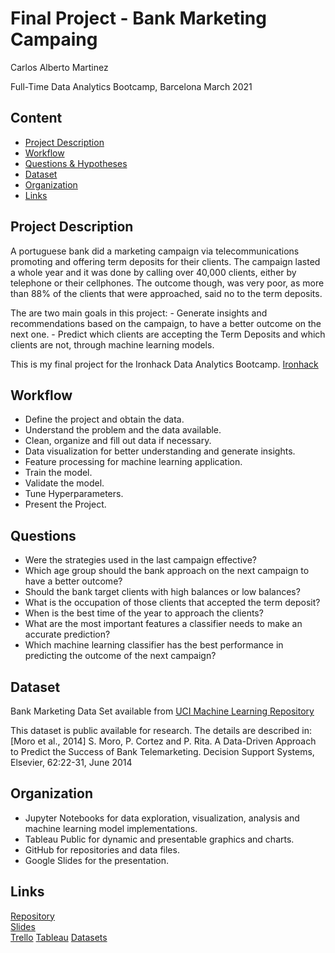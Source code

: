 
# Final Project - Bank Marketing Campaing
Carlos Alberto Martinez

Full-Time Data Analytics Bootcamp, Barcelona March 2021

## Content
- [Project Description](#project-description)
- [Workflow](#workflow)
- [Questions & Hypotheses](#questions-hypotheses)
- [Dataset](#dataset)
- [Organization](#organization)
- [Links](#links)


## Project Description

A portuguese bank did a marketing campaign via telecommunications promoting and offering term deposits for their clients. The campaign lasted a whole year and it was done by calling over 40,000 clients, either by telephone or their cellphones. The outcome though, was very poor, as more than 88% of the clients that were approached, said no to the term deposits.

The are two main goals in this project:
    - Generate insights and recommendations based on the campaign, to have a better outcome on the next one.
    - Predict which clients are accepting the Term Deposits and which clients are not, through machine learning models.

This is my final project for the Ironhack Data Analytics Bootcamp. [Ironhack](https://www.ironhack.com/en)

## Workflow

- Define the project and obtain the data.
- Understand the problem and the data available.
- Clean, organize and fill out data if necessary.
- Data visualization for better understanding and generate insights.
- Feature processing for machine learning application.
- Train the model.
- Validate the model.
- Tune Hyperparameters.
- Present the Project.


## Questions

- Were the strategies used in the last campaign effective?
- Which age group should the bank approach on the next campaign to have a better outcome?
- Should the bank target clients with high balances or low balances?
- What is the occupation of those clients that accepted the term deposit?
- When is the best time of the year to approach the clients?
- What are the most important features a classifier needs to make an accurate prediction?
- Which machine learning classifier has the best performance in predicting the outcome of the next campaign?


## Dataset

Bank Marketing Data Set available from [UCI Machine Learning Repository](https://archive.ics.uci.edu/ml/datasets/Bank+Marketing)

This dataset is public available for research. The details are described in:
[Moro et al., 2014] S. Moro, P. Cortez and P. Rita. A Data-Driven Approach to Predict the Success of Bank Telemarketing. Decision Support Systems, Elsevier, 62:22-31, June 2014


## Organization

- Jupyter Notebooks for data exploration, visualization, analysis and machine learning model implementations.
- Tableau Public for dynamic and presentable graphics and charts.
- GitHub for repositories and data files.
- Google Slides for the presentation.


## Links

[Repository](https://github.com/Cmartinez-sudo)  
[Slides](https://docs.google.com/presentation/d/1qWp4aal6UOJeAbhT5BhWbyCkmhNB0_-_vSRX0FB6sxk/edit?usp=sharing)  
[Trello](https://trello.com/b/61zCwDaG/ironhack-final-project)
[Tableau](https://public.tableau.com/profile/carlos.martinez1952#!/)
[Datasets](https://archive.ics.uci.edu/ml/datasets/Bank+Marketing)
